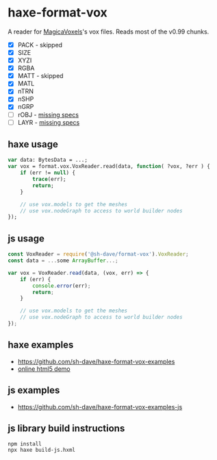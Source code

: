 # haxe-format-vox

A reader for [MagicaVoxels](https://ephtracy.github.io)'s vox files. Reads most of the v0.99 chunks.

- [x] PACK - skipped
- [x] SIZE
- [x] XYZI
- [x] RGBA
- [x] MATT - skipped
- [X] MATL
- [x] nTRN
- [x] nSHP
- [x] nGRP
- [ ] rOBJ - [missing specs](https://github.com/ephtracy/voxel-model/issues/19)
- [ ] LAYR - [missing specs](https://github.com/ephtracy/voxel-model/issues/19)

## haxe usage

```haxe
var data: BytesData = ...;
var vox = format.vox.VoxReader.read(data, function( ?vox, ?err ) {
	if (err != null) {
		trace(err);
		return;
	}

	// use vox.models to get the meshes
	// use vox.nodeGraph to access to world builder nodes
});
```

## js usage

```js
const VoxReader = require('@sh-dave/format-vox').VoxReader;
const data = ...some ArrayBuffer...;

var vox = VoxReader.read(data, (vox, err) => {
	if (err) {
		console.error(err);
		return;
	}

	// use vox.models to get the meshes
	// use vox.nodeGraph to access to world builder nodes
});
```

## haxe examples

- https://github.com/sh-dave/haxe-format-vox-examples
- [online html5 demo](https://sh-dave.github.io/haxe-format-vox)

## js examples

- https://github.com/sh-dave/haxe-format-vox-examples-js

## js library build instructions

```shell
npm install
npx haxe build-js.hxml
```
